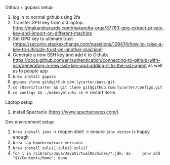 Github + gopass setup

1. log in to normal github using 2fa
1. Transfer GPG key from old laptop: https://makandracards.com/makandra-orga/37763-gpg-extract-private-key-and-import-on-different-machine
1. Set GPG key to ultimate trust (https://security.stackexchange.com/questions/129474/how-to-raise-a-key-to-ultimate-trust-on-another-machine)
1. Generate a new SSH key and add it to Github: https://docs.github.com/en/authentication/connecting-to-github-with-ssh/generating-a-new-ssh-key-and-adding-it-to-the-ssh-agent as well as to people app
1. `brew install gopass`
1. `gopass clone git@github.com:lycarter/pass.git`
1. `cd /Users/lcarter && git clone git@github.com:lycarter/configs.git`
1. `cd configs && ./makesymlinks.sh` -> restart iterm

Laptop setup
1. install Spectacle (https://www.spectacleapp.com/)

Dev environment setup
1. `brew install jenv` -> reopen shell -> ensure `jenv doctor` is happy enough
1. `brew tap homebrew/cask-versions`
1. `brew install zulu11 zulu15 zulu17`
1. `for i in /Library/Java/JavaVirtualMachines/*.jdk; do     jenv add "$i/Contents/Home"; done`
